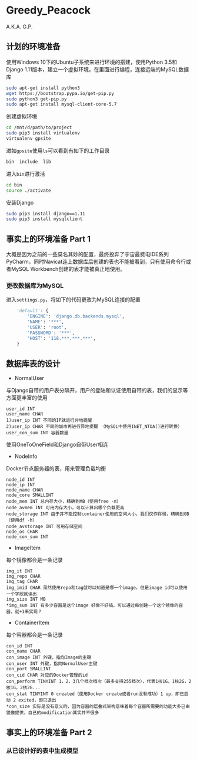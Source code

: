 # Greedy_Peacock

A.K.A. G.P.



## 计划的环境准备

使用Windows 10下的Ubuntu子系统来进行环境的搭建，使用Python 3.5和Django 1.11版本，建立一个虚拟环境，在里面进行编程，连接远端的MySQL数据库

```bash
sudo apt-get install python3
wget https://bootstrap.pypa.io/get-pip.py
sudo python3 get-pip.py
sudo apt-get install mysql-client-core-5.7
```

创建虚拟环境	

```bash
cd /mnt/d/path/to/project
sudo pip3 install virtualenv
virtualenv gpsite
```

进如`gpsite`使用`ls`可以看到有如下的工作目录

```bash
bin  include  lib
```

进入`bin`进行激活

```bash
cd bin
source ./activate
```

安装Django

```bash
sudo pip3 install django==1.11
sudo pip3 install mysqlclient
```

## 事实上的环境准备 Part 1

大概是因为之前的一些莫名其妙的配置，最终投奔了宇宙最费电IDE系列PyCharm，同时Navicat连上数据库后创建的表也不能被看到，只有使用命令行或者MySQL Workbench创建的表才能被真正地使用。

### 更改数据库为MySQL

进入`settings.py`，将如下的代码更改为MySQL连接的配置

```python
    'default': {
        'ENGINE': 'django.db.backends.mysql',
        'NAME': '***',
        'USER': 'root',
        'PASSWORD': '***',
        'HOST': '118.***.***.***',
    }
```



## 数据库表的设计

- NormalUser

与Django自带的用户表分隔开，用户的登陆和认证使用自带的表，我们的显示等方面更丰富的使用

```
user_id INT
user_name CHAR
1)user_ip INT 不同的IP就进行异地提醒
2)user_ip CHAR 不同的城市再进行异地提醒 （MySQL中使用INET_NTOA()进行转换）
user_con_sum INT 容器数量
```

使用OneToOneField和Django自带User相连

- NodeInfo

Docker节点服务器的表，用来管理负载均衡

```
node_id INT
node_ip INT
node_name CHAR
node_core SMALLINT
node_mem INT 总内存大小，精确到MB（使用free -m）
node_avmem INT 可用内存大小，可以计算出哪个负载更高
node_storage INT 由于并不能控制container使用的空间大小，我们仅作存储，精确到GB（使用df -h）
node_avstorage INT 可用存储空间
node_os CHAR 
node_con_sum INT
```

- ImageItem

每个镜像都会是一条记录

```
img_it INT
img_repo CHAR
img_tag CHAR
img_imid CHAR 虽然使用repo和tag就可以知道是哪一个image，但是image id可以使用一个字段就读出
img_size INT MB
*img_sum INT 有多少容器是这个image 好像不好搞，可以通过每创建一个这个镜像的容器，就+1来实现？
```



- ContainerItem

每个容器都会是一条记录

```
con_id INT
con_name CHAR
con_image INT 外键，指向Image的主键
con_user INT 外键，指向NormalUser主键
con_port SMALLINT 
con_cid CHAR 对应的Docker管理的id
con_perform TINYINT 1，2，3几个档次档次（最多支持255档次），代表1核1G，1核2G，2核1G，2核2G...
con_stat TINYINT 0 created（使用Docker create或者run没有成功）1 up，即已启动 2 exited，即已退出 
*con_size 实际是没有意义的，因为容器的层叠式架构意味着每个容器所需要的功能大多已由镜像提供，自己的modification其实并不很多
```



## 事实上的环境准备 Part 2

### 从已设计好的表中生成模型